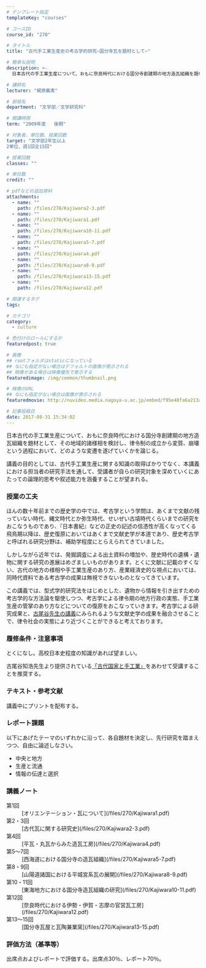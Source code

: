 ```yaml
---
# テンプレート指定
templateKey: "courses"

# コースID
course_id: "270"

# タイトル
title: "古代手工業生産史の考古学的研究—国分寺瓦を題材として—"

# 簡単な説明
description: >-
  日本古代の手工業生産について、おもに奈良時代における国分寺創建期の地方造瓦組織を題材として、その地域的諸様相を検討し、律令制の成立から変質、崩壊という過程において、どのような変遷を遂げていくかを論じる...

# 講師名
lecturer: "梶原義実"

# 部局名
department: "文学部／文学研究科"

# 開講時限
term: "2009年度	後期"

# 対象者、単位数、授業回数
target: "文学部2年生以上
2単位、週1回全15回"

# 授業回数
classes: ""

# 単位数
credit: ""

# pdfなどの追加資料
attachments: 
  - name: "" 
    path: /files/270/Kajiwara2-3.pdf
  - name: "" 
    path: /files/270/Kajiwara1.pdf
  - name: "" 
    path: /files/270/Kajiwara10-11.pdf
  - name: "" 
    path: /files/270/Kajiwara5-7.pdf
  - name: "" 
    path: /files/270/Kajiwara4.pdf
  - name: "" 
    path: /files/270/Kajiwara8-9.pdf
  - name: "" 
    path: /files/270/Kajiwara13-15.pdf
  - name: "" 
    path: /files/270/Kajiwara12.pdf

# 関連するタグ
tags:

# カテゴリ
category:
  - culture

# 色付けのロールにするか
featuredpost: true

# 画像
## rootフォルダはstaticになっている
## なにも指定がない場合はデフォルトの画像が表示される
## 映像がある場合は映像優先で表示する
featuredimage: /img/common/thumbnail.png

# 映像のURL
## なにも指定がない場合は画像が表示される
featuredmovie: http://nuvideo.media.nagoya-u.ac.jp/embed/f95e48fa6a213a597a939ec9f16b06a450da753f

# 記事投稿日
date: 2017-08-31 15:34:02
---
```


日本古代の手工業生産について、おもに奈良時代における国分寺創建期の地方造瓦組織を題材として、その地域的諸様相を検討し、律令制の成立から変質、崩壊という過程において、どのような変遷を遂げていくかを論じる。

講義の目的としては、古代手工業生産に関する知識の取得ばかりでなく、本講義における担当者の研究手法を通して、受講者が自らの研究対象を深めていくにあたっての論理的思考や叙述能力を涵養することが望まれる。

### 授業の工夫

ほんの数十年前までの歴史学の中では、考古学という学問は、あくまで文献の残っていない時代、縄文時代とか弥生時代、せいぜい古墳時代くらいまでの研究をおこなうものであり、『日本書紀』などの正史の記述の信憑性が高くなってくる飛鳥期以降は、歴史復原においてはあくまで文献史学が本道であり、歴史考古学と呼ばれる研究分野は、補助学程度にとらえられてきていました。

しかしながら近年では、発掘調査による出土資料の増加や、歴史時代の遺構・遺物に関する研究の進展はめざましいものがあります。とくに文献に記載のすくない、古代の地方の様相や手工業生産のあり方、産業経済史的な視点においては、同時代資料である考古学の成果は無視できないものとなってきています。

この講義では、型式学的研究法をはじめとした、遺物から情報を引き出すための考古学的な方法論を駆使しつつ、考古学による律令期の地方行政の実態、手工業生産の管掌のあり方などについての復原をおこなっていきます。考古学による研究成果と、[古尾谷先生の講義][1]にみられるような文献史学の成果を融合させることで、律令社会の実態により近づくことができると考えております。

[1]: ./index.php?lang=ja&mode=c&id=136&page_type=index



### 履修条件・注意事項

とくになし。高校日本史程度の知識があれば望ましい。

古尾谷知浩先生より提供されている[「古代国家と手工業」][1]をあわせて受講することを推奨する。

[1]: ./index.php?lang=ja&mode=c&id=136&page_type=index

### テキスト・参考文献

講義中にプリントを配布する。

### レポート課題

以下にあげたテーマのいずれかに沿って、各自題材を決定し、先行研究を踏まえつつ、自由に論述しなさい。

* 中央と地方
* 生産と流通
* 情報の伝達と選択 </ul>



### 講義ノート

<dl>
<dt>
第1回
</dt>

<dd>
[オリエンテーション・瓦について](/files/270/Kajiwara1.pdf) 
</dd>

<dt>
第2・3回
</dt>

<dd>
[古代瓦に関する研究史](/files/270/Kajiwara2-3.pdf) 
</dd>

<dt>
第4回
</dt>

<dd>
[平瓦・丸瓦からみた造瓦工房](/files/270/Kajiwara4.pdf) 
</dd>

<dt>
第5〜7回
</dt>

<dd>
[西海道における国分寺の造瓦組織](/files/270/Kajiwara5-7.pdf) 
</dd>

<dt>
第8・9回
</dt>

<dd>
[山陽道諸国における平城宮系瓦の展開](/files/270/Kajiwara8-9.pdf) 
</dd>

<dt>
第10・11回
</dt>

<dd>
[東海地方における国分寺造瓦組織の研究](/files/270/Kajiwara10-11.pdf) 
</dd>

<dt>
第12回
</dt>

<dd>
[奈良時代における伊勢・伊賀・志摩の官営瓦工房](/files/270/Kajiwara12.pdf) 
</dd>

<dt>
第13〜15回
</dt>

<dd>
[国分寺瓦屋と瓦陶兼業窯](/files/270/Kajiwara13-15.pdf) 
</dd>
</dl>



### 評価方法（基準等）

出席点およびレポートで評価する。出席点30％、レポート70％。


